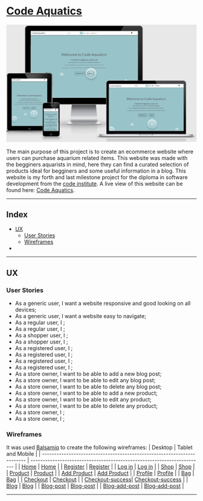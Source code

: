 # [Code Aquatics](https://code-aquatics.herokuapp.com/)
![Responsiveness](readme_files/images/amiresponsive.PNG)

The main purpose of this project is to create an ecommerce website where users can purchase aquarium related items. This website was made with the begginers aquarists in mind, here they can find a curated selection of products ideal for begginers and some useful information in a blog.
This website is my forth and last milestone project for the diploma in software development from the [code institute](https://codeinstitute.net). 
A live view of this website can be found here: [Code Aquatics](https://code-aquatics.herokuapp.com/).

---
## Index
* [UX](#ux)
  - [User Stories](#user-stories)
  - [Wireframes](#wireframes)
*
---
## UX

### User Stories
* As a generic user, I want a website responsive and good looking on all devices;
* As a generic user, I want a website easy to navigate;
* As a regular user, I ;
* As a regular user, I ;
* As a shopper user, I ;
* As a shopper user, I ;
* As a registered user, I ;
* As a registered user, I ;
* As a registered user, I ;
* As a registered user, I ;
* As a store owner, I want to be able to add a new blog post;
* As a store owner, I want to be able to edit any blog post;
* As a store owner, I want to be able to delete any blog post;
* As a store owner, I want to be able to add a new product;
* As a store owner, I want to be able to edit any product;
* As a store owner, I want to be able to delete any product;
* As a store owner, I ;
* As a store owner, I ;

### Wireframes
It was used [Balsamiq](https://balsamiq.com/) to create the following wireframes:
| Desktop                                                                 | Tablet and Mobile                                                       |
| ----------------------------------------------------------------------- | ----------------------------------------------------------------------- |
| [Home](readme_files/wireframes/desktop-home.png)                        | [Home](readme_files/wireframes/mobile-home.png)                         |
| [Register](readme_files/wireframes/desktop-signup.png)                  | [Register](readme_files/wireframes/mobile-signup.png)                   |
| [Log in](readme_files/wireframes/desktop-login.png)                     | [Log in](readme_files/wireframes/mobile-login.png)                      |
| [Shop](readme_files/wireframes/desktop-shop.png)                        | [Shop](readme_files/wireframes/mobile-shop.png)                         |
| [Product](readme_files/wireframes/desktop-product.png)                  | [Product](readme_files/wireframes/mobile-product.png)                   |
| [Add Product](readme_files/wireframes/desktop-add-product.png)          | [Add Product](readme_files/wireframes/mobile-add-product.png)           |
| [Profile](readme_files/wireframes/desktop-profile.png)                  | [Profile](readme_files/wireframes/mobile-profile.png)                   |
| [Bag](readme_files/wireframes/desktop-bag.png)                          | [Bag](readme_files/wireframes/mobile-bag.png)                           |
| [Checkout](readme_files/wireframes/desktop-checkout.png)                | [Checkout](readme_files/wireframes/mobile-checkout.png)                 |
| [Checkout-success](readme_files/wireframes/desktop-checkout-success.png)| [Checkout-success](readme_files/wireframes/mobile-checkout-success.png) |
| [Blog](readme_files/wireframes/desktop-blog.png)                        | [Blog](readme_files/wireframes/mobile-blog.png)                         |
| [Blog-post](readme_files/wireframes/desktop-blog-post.png)              | [Blog-post](readme_files/wireframes/mobile-blog-post.png)               |
| [Blog-add-post](readme_files/wireframes/desktop-blog-add-post.png)      | [Blog-add-post](readme_files/wireframes/mobile-blog-add-post.png)       |

---

